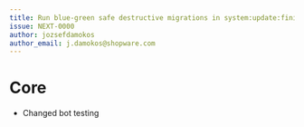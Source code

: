 ```yaml
---
title: Run blue-green safe destructive migrations in system:update:finish command
issue: NEXT-0000
author: jozsefdamokos
author_email: j.damokos@shopware.com
---
```

# Core
* Changed bot testing
